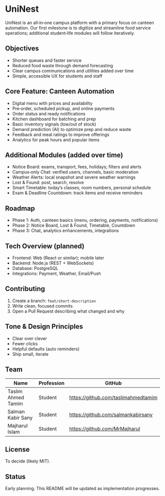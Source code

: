 # UniNest

UniNest is an all‑in‑one campus platform with a primary focus on canteen automation. Our first milestone is to digitize and streamline food service operations; additional student‑life modules will follow iteratively.

## Objectives
- Shorter queues and faster service
- Reduced food waste through demand forecasting
- Clear campus communications and utilities added over time
- Simple, accessible UX for students and staff

## Core Feature: Canteen Automation
- Digital menu with prices and availability
- Pre‑order, scheduled pickup, and online payments
- Order status and ready notifications
- Kitchen dashboard for batching and prep
- Basic inventory signals (low/out of stock)
- Demand prediction (AI) to optimize prep and reduce waste
- Feedback and meal ratings to improve offerings
- Analytics for peak hours and popular items

## Additional Modules (added over time)
- Notice Board: exams, transport, fees, holidays; filters and alerts
- Campus‑only Chat: verified users, channels, basic moderation
- Weather Alerts: local snapshot and severe weather warnings
- Lost & Found: post, search, resolve
- Smart Timetable: today’s classes, room numbers, personal schedule
- Exam & Deadline Countdown: track items and receive reminders

## Roadmap
- Phase 1: Auth, canteen basics (menu, ordering, payments, notifications)
- Phase 2: Notice Board, Lost & Found, Timetable, Countdown
- Phase 3: Chat, analytics enhancements, integrations

## Tech Overview (planned)
- Frontend: Web (React or similar); mobile later
- Backend: Node.js (REST + WebSockets)
- Database: PostgreSQL
- Integrations: Payment, Weather, Email/Push

## Contributing
1. Create a branch: `feat/short-description`
2. Write clean, focused commits
3. Open a Pull Request describing what changed and why

## Tone & Design Principles
- Clear over clever
- Fewer clicks
- Helpful defaults (auto reminders)
- Ship small, iterate

## Team
| Name | Profession | GitHub |
|------|------------|--------|
| Taslim Ahmed Tamim | Student | https://github.com/taslimahmedtamim |
| Salman Kabir Sany  | Student | https://github.com/salmankabirsany |
| Majharul Islam     | Student | https://github.com/MrMajharul |

## License
To decide (likely MIT).

## Status
Early planning. This README will be updated as implementation progresses.

